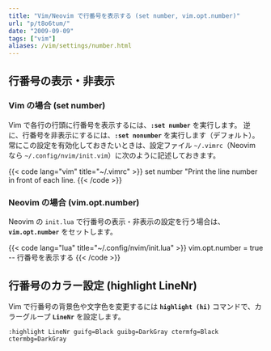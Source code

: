 ```yaml
---
title: "Vim/Neovim で行番号を表示する (set number, vim.opt.number)"
url: "p/t8o6tum/"
date: "2009-09-09"
tags: ["vim"]
aliases: /vim/settings/number.html
---
```


行番号の表示・非表示
----

### Vim の場合 (set number)

Vim で各行の行頭に行番号を表示するには、__`:set number`__ を実行します。
逆に、行番号を非表示にするには、__`:set nonumber`__ を実行します（デフォルト）。
常にこの設定を有効化しておきたいときは、設定ファイル `~/.vimrc`（Neovim なら `~/.config/nvim/init.vim`）に次のように記述しておきます。

{{< code lang="vim" title="~/.vimrc" >}}
set number  "Print the line number in front of each line.
{{< /code >}}

### Neovim の場合 (vim.opt.number)

Neovim の `init.lua` で行番号の表示・非表示の設定を行う場合は、__`vim.opt.number`__ をセットします。

{{< code lang="lua" title="~/.config/nvim/init.lua" >}}
vim.opt.number = true  -- 行番号を表示する
{{< /code >}}


行番号のカラー設定 (highlight LineNr)
----

Vim で行番号の背景色や文字色を変更するには __`highlight (hi)`__ コマンドで、カラーグループ __`LineNr`__ を設定します。

```vim
:highlight LineNr guifg=Black guibg=DarkGray ctermfg=Black ctermbg=DarkGray
```

